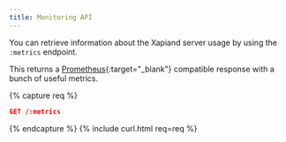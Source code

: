 ```yaml
---
title: Monitoring API
---
```


You can retrieve information about the Xapiand server usage by using the
`:metrics` endpoint.

This returns a [Prometheus](https://prometheus.io){:target="_blank"}
compatible response with a bunch of useful metrics.

{% capture req %}

```json
GET /:metrics
```
{% endcapture %}
{% include curl.html req=req %}


<div style="min-height: 400px"></div>

